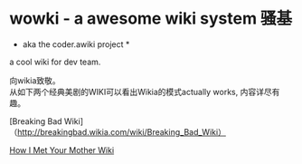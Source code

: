# wowki - a awesome wiki system 骚基 #
* aka the coder.awiki project *

a cool wiki for dev team.

向wikia致敬。  
从如下两个经典美剧的WIKI可以看出Wikia的模式actually works, 内容详尽有趣。   
   
[Breaking Bad Wiki]（http://breakingbad.wikia.com/wiki/Breaking_Bad_Wiki）   

[How I Met Your Mother Wiki](http://how-i-met-your-mother.wikia.com/wiki/How_I_Met_Your_Mother_Wiki)
